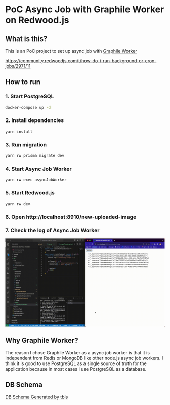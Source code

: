 # PoC Async Job with Graphile Worker on Redwood.js

## What is this?
This is an PoC project to set up async job with [Graphile Worker](https://github.com/graphile/worker)

https://community.redwoodjs.com/t/how-do-i-run-background-or-cron-jobs/2971/11


## How to run
### 1. Start PostgreSQL
```bash
docker-compose up -d
```

### 2. Install dependencies
```bash
yarn install
```

### 3. Run migration
```bash
yarn rw prisma migrate dev
```

### 4. Start Async Job Worker
```bash
yarn rw exec asyncJobWorker
```

### 5. Start Redwood.js
```bash
yarn rw dev
```

### 6. Open http://localhost:8910/new-uploaded-image

### 7. Check the log of Async Job Worker

![capture](doc/gif/capture.gif)

## Why Graphile Worker?
The reason I chose Graphile Worker as a async job worker is that it is independent from Redis or MongoDB like other node.js async job workers.
I think it is good to use PostgreSQL as a single source of truth for the application because in most cases I use PostgreSQL as a database.

## DB Schema
[DB Schema Generated by tbls](doc/db/README.md)
